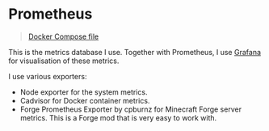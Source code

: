 # Prometheus

> [Docker Compose file](../stacks/monitoring.yaml)

This is the metrics database I use. Together with Prometheus, I use [Grafana](grafana.md) for visualisation of these metrics.

I use various exporters:
- Node exporter for the system metrics.
- Cadvisor for Docker container metrics.
- Forge Prometheus Exporter by cpburnz for Minecraft Forge server metrics. This is a Forge mod that is very easy to work with.
